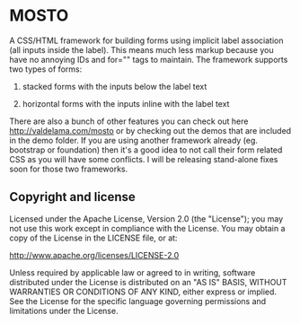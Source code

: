 MOSTO
======

A CSS/HTML framework for building forms using implicit label association (all inputs inside the label). This means much less markup because you have no annoying IDs and for="" tags to maintain. The framework supports two types of forms:

1. stacked forms with the inputs below the label text

2. horizontal forms with the inputs inline with the label text

There are also a bunch of other features you can check out here http://valdelama.com/mosto or by checking out the demos that are included in the demo folder. If you are using another framework already (eg. bootstrap or foundation) then it's a good idea to not call their form related CSS as you will have some conflicts. I will be releasing stand-alone fixes soon for those two frameworks.


Copyright and license
---------------------

Licensed under the Apache License, Version 2.0 (the "License"); you may not use this work except in compliance with the License. You may obtain a copy of the License in the LICENSE file, or at:

http://www.apache.org/licenses/LICENSE-2.0

Unless required by applicable law or agreed to in writing, software distributed under the License is distributed on an "AS IS" BASIS, WITHOUT WARRANTIES OR CONDITIONS OF ANY KIND, either express or implied. See the License for the specific language governing permissions and limitations under the License.